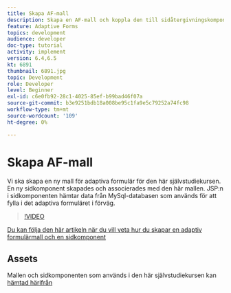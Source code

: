 ```yaml
---
title: Skapa AF-mall
description: Skapa en AF-mall och koppla den till sidåtergivningskomponenten
feature: Adaptive Forms
topics: development
audience: developer
doc-type: tutorial
activity: implement
version: 6.4,6.5
kt: 6891
thumbnail: 6891.jpg
topic: Development
role: Developer
level: Beginner
exl-id: c6e0fb92-28c1-4025-85ef-b99bad46f07a
source-git-commit: b3e9251bdb18a008be95c1fa9e5c79252a74fc98
workflow-type: tm+mt
source-wordcount: '109'
ht-degree: 0%

---
```


# Skapa AF-mall

Vi ska skapa en ny mall för adaptiva formulär för den här självstudiekursen. En ny sidkomponent skapades och associerades med den här mallen. JSP:n i sidkomponenten hämtar data från MySql-databasen som används för att fylla i det adaptiva formuläret i förväg.


>[!VIDEO](https://video.tv.adobe.com/v/27828?quality=12&learn=on)

[Du kan följa den här artikeln när du vill veta hur du skapar en adaptiv formulärmall och en sidkomponent](https://experienceleague.adobe.com/docs/experience-manager-learn/forms/storing-and-retrieving-form-data/part5.html?lang=en#storing-and-retrieving-form-data)


## Assets

Mallen och sidkomponenten som används i den här självstudiekursen kan [hämtad härifrån](assets/sign-multiple-forms-template.zip)
